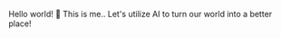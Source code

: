 Hello world! 👋 This is me.. Let's utilize AI to turn our world into a better place!


<!--- 
![](https://github.com/ArsamAryandoust/ArsamAryandoust/blob/master/rollover.gif)

---> 

